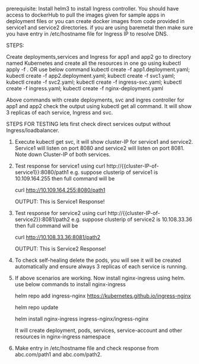 prerequisite: Install helm3 to install Ingress controller. 
You should have access to dockerHub to pull the images given for sample apps in deployment files or you can create docker images from code provided in service1 and service2 directories.
if you are using baremetal then make sure you have entry in /etc/hostname file for Ingress IP to resolve DNS.

STEPS: 

Create deployments,services and Ingress for app1 and app2
go to directory named Kubernetes and  create all the resources in one go using kubectl apply -f . OR use below command
kubectl create -f app1.deployment.yaml; kubectl create -f app2.deployment.yaml; kubectl create -f svc1.yaml; kubectl create -f svc2.yaml; kubectl create -f ingress-svc.yaml; kubectl create -f ingress.yaml; kubectl create -f nginx-deployment.yaml

Above commands with create deployments, svc and ingres controller for app1 and app2
check the output using kubectl get all command. It will show 3 replicas of each service, Ingress and svc.

STEPS FOR TESTING
lets first check direct services output without Ingress/loadbalancer.

1. Execute kubectl get svc, it will show cluster-IP for service1 and service2. Service1 will listen on port 8080 and service2 will listen on port 8081. Note down Cluster-IP of both services.

2. Test response for service1 using curl http://{{cluster-IP-of-service1}}:8080/path1
    e.g. suppose clusterip of service1 is 10.109.164.255 then full command will be 

    curl http://10.109.164.255:8080/path1 

    OUTPUT: This is Service1 Response!

3.  Test response for service2 using curl http://{{cluster-IP-of-service2}}:8081/path2
    e.g. suppose clusterip of service2 is 10.108.33.36 then full command will be 

    curl http://10.108.33.36:8081/path2 

    OUTPUT: This is Service2 Response!   

4. To check self-healing delete the pods, you will see it will be created automatically and ensure always 3 replicas of each service is running. 

5. If above scenarios are working. Now install nginx-ingress using helm. use below commands to install nginx-ingress

   helm repo add ingress-nginx https://kubernetes.github.io/ingress-nginx

   helm repo update
   
   helm install nginx-ingress ingress-nginx/ingress-nginx

   It will create deployment, pods, services, service-account and other resources in nginx-ingress namespace

6. Make entry in /etc/hostname file and check response from abc.com/path1 and abc.com/path2.


